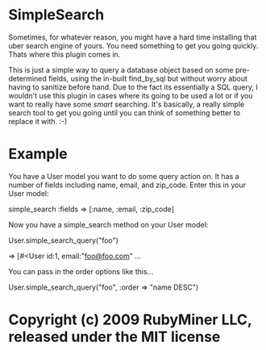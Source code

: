 SimpleSearch
============
Sometimes, for whatever reason, you might have a hard time installing that uber search engine of yours. You need something to get
you going quickly. Thats where this plugin comes in. 

This is just a simple way to query a database object based on some pre-determined fields, using the in-built find_by_sql
but without worry about having to sanitize before hand. Due to the fact its essentially a SQL query, I wouldn't use this plugin in cases where its going to be used a lot
or if you want to really have some *smart* searching. It's basically, a really simple search tool to get you going until you can think of something better to replace it with. :-)

Example
=======

You have a User model you want to do some query action on. It has a number of fields including name, email, and zip_code.
Enter this in your User model:

simple_search :fields => [:name, :email, :zip_code]

Now you have a simple_search method on your User model:

User.simple_search_query("foo") 

=> [#<User id:1, email:"foo@foo.com" ...

You can pass in the order options like this...

User.simple_search_query("foo", :order => "name DESC")

Copyright (c) 2009 RubyMiner LLC, released under the MIT license
================================================================
